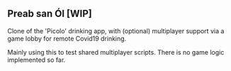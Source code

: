 ## Preab san Ól [WIP]

Clone of the 'Picolo' drinking app, with (optional) multiplayer support via a game lobby for remote Covid19 drinking.

Mainly using this to test shared multiplayer scripts. There is no game logic implemented so far.
